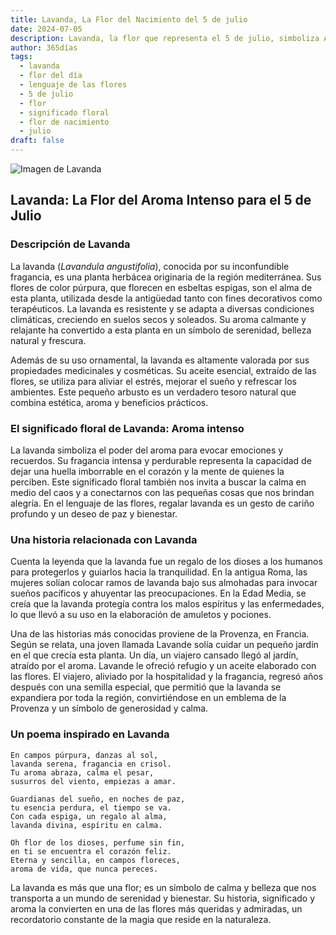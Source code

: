 ```yaml
---
title: Lavanda, La Flor del Nacimiento del 5 de julio
date: 2024-07-05
description: Lavanda, la flor que representa el 5 de julio, simboliza Aroma intenso. Descubre su fascinante historia, significado en el lenguaje de las flores y una poesía que celebra su belleza.
author: 365días
tags:
  - lavanda
  - flor del día
  - lenguaje de las flores
  - 5 de julio
  - flor
  - significado floral
  - flor de nacimiento
  - julio
draft: false
---
```



![Imagen de Lavanda](https://cdn.pixabay.com/photo/2020/07/08/08/06/flowers-5383054_640.jpg#center)


## Lavanda: La Flor del Aroma Intenso para el 5 de Julio

### Descripción de Lavanda

La lavanda (_Lavandula angustifolia_), conocida por su inconfundible fragancia, es una planta herbácea originaria de la región mediterránea. Sus flores de color púrpura, que florecen en esbeltas espigas, son el alma de esta planta, utilizada desde la antigüedad tanto con fines decorativos como terapéuticos. La lavanda es resistente y se adapta a diversas condiciones climáticas, creciendo en suelos secos y soleados. Su aroma calmante y relajante ha convertido a esta planta en un símbolo de serenidad, belleza natural y frescura.

Además de su uso ornamental, la lavanda es altamente valorada por sus propiedades medicinales y cosméticas. Su aceite esencial, extraído de las flores, se utiliza para aliviar el estrés, mejorar el sueño y refrescar los ambientes. Este pequeño arbusto es un verdadero tesoro natural que combina estética, aroma y beneficios prácticos.

### El significado floral de Lavanda: Aroma intenso

La lavanda simboliza el poder del aroma para evocar emociones y recuerdos. Su fragancia intensa y perdurable representa la capacidad de dejar una huella imborrable en el corazón y la mente de quienes la perciben. Este significado floral también nos invita a buscar la calma en medio del caos y a conectarnos con las pequeñas cosas que nos brindan alegría. En el lenguaje de las flores, regalar lavanda es un gesto de cariño profundo y un deseo de paz y bienestar.

### Una historia relacionada con Lavanda

Cuenta la leyenda que la lavanda fue un regalo de los dioses a los humanos para protegerlos y guiarlos hacia la tranquilidad. En la antigua Roma, las mujeres solían colocar ramos de lavanda bajo sus almohadas para invocar sueños pacíficos y ahuyentar las preocupaciones. En la Edad Media, se creía que la lavanda protegía contra los malos espíritus y las enfermedades, lo que llevó a su uso en la elaboración de amuletos y pociones.

Una de las historias más conocidas proviene de la Provenza, en Francia. Según se relata, una joven llamada Lavande solía cuidar un pequeño jardín en el que crecía esta planta. Un día, un viajero cansado llegó al jardín, atraído por el aroma. Lavande le ofreció refugio y un aceite elaborado con las flores. El viajero, aliviado por la hospitalidad y la fragancia, regresó años después con una semilla especial, que permitió que la lavanda se expandiera por toda la región, convirtiéndose en un emblema de la Provenza y un símbolo de generosidad y calma.

### Un poema inspirado en Lavanda

```
En campos púrpura, danzas al sol,  
lavanda serena, fragancia en crisol.  
Tu aroma abraza, calma el pesar,  
susurros del viento, empiezas a amar.  

Guardianas del sueño, en noches de paz,  
tu esencia perdura, el tiempo se va.  
Con cada espiga, un regalo al alma,  
lavanda divina, espíritu en calma.  

Oh flor de los dioses, perfume sin fin,  
en ti se encuentra el corazón feliz.  
Eterna y sencilla, en campos floreces,  
aroma de vida, que nunca pereces.  
```

La lavanda es más que una flor; es un símbolo de calma y belleza que nos transporta a un mundo de serenidad y bienestar. Su historia, significado y aroma la convierten en una de las flores más queridas y admiradas, un recordatorio constante de la magia que reside en la naturaleza.
